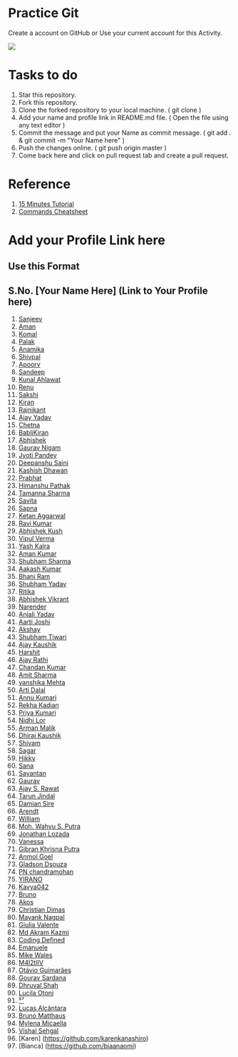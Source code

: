 ﻿# Practice Git
Create a account on GitHub or Use your current account for this Activity.

<img src = "https://i1.wp.com/duality.solutions/wp-content/uploads/2017/10/github-logo.png?ssl=1"/>

# Tasks to do
1. Star this repository.
2. Fork this repository.
3. Clone the forked repository to your local machine. ( git clone <URL to cloned repository> )
4. Add your name and profile link in README.md file. ( Open the file using any text editor )
5. Commit the message and put your Name as commit message. ( git add . & git commit -m "Your Name here" )
6. Push the changes online. ( git push origin master )
7. Come back here and click on pull request tab and create a pull request.

# Reference
1. [15 Minutes Tutorial](https://try.github.io/levels/1/challenges/1)
2. [Commands Cheatsheet](https://services.github.com/on-demand/downloads/github-git-cheat-sheet.pdf)

# Add your Profile Link here
## Use this Format
## S.No. [Your Name Here] (Link to Your Profile here)
1. [Sanjeev](https://github.com/thedevelopersanjeev)
2. [Aman](https://github.com/A-manSingh)
3. [Komal](https://github.com/Komalchhoker)
5. [Palak](https://github.com/PalakSharmaa)
4. [Anamika](https://github.com/AnamikaSaxena17)
6. [Shivpal](https://github.com/shivpalsinghnext)
7. [Apoorv](https://github.com/1998apoorvmalik)
8. [Sandeep](https://github.com/Sandeep1rok)
9. [Kunal Ahlawat](https://github.com/newkunal)
10. [Renu](https://github.com/Renukumari13)
11. [Sakshi](https://github.com/Sakshi2706)
12. [Kiran](https://github.com/kiran1720)
13. [Rajnikant](https://github.com/rajnikant88)
14. [Ajay Yadav](https://github.com/Ajayyadav0299)
15. [Chetna](https://github.com/sainichetna)
16. [BabliKiran](https://github.com/BabliKiran)
17. [Abhishek](https://github.com/iamabhi443)
18. [Gaurav Nigam](https://github.com/gauravnigam37)
19. [Jyoti Pandey](https://github.com/jyotipandey45)
20. [Deepanshu Saini](https://github.com/deepanshusaini81)
21. [Kashish Dhawan](https://github.com/Smoke0)
22. [Prabhat](https://github.com/Prabhat98)
23. [Himanshu Pathak](https://github.com/pathakhimanshu)
24. [Tamanna Sharma](https://github.com/tamanna43)
25. [Savita](https://github.com/Savitakaushik)
26. [Sapna](https://github.com/SapnaMathur)
27. [Ketan Aggarwal](https://github.com/ketan5544)
28. [Ravi Kumar](https://github.com/Ravikumar23)
29. [Abhishek Kush](https://github.com/kushabhi)
30. [Vipul Verma](https://github.com/thedevelopervipul)
31. [Yash Kalra](https://github.com/Yash-Kalra)
32. [Aman Kumar](https://github.com/Amankumar1997)
33. [Shubham Sharma](https://github.com/shubhamsharmadvlpr)
34. [Aakash Kumar](https://github.com/aakash-kumar27)
35. [Bhani Ram](https://github.com/bhanukh)
36. [Shubham Yadav](https://github.com/yadavshubham2199)
37. [Ritika](https://github.com/ritikakaushik)
38. [Abhishek Vikrant](https://github.com/AbhishekVikrant)
39. [Narender](https://github.com/narender22)
40. [Anjali Yadav](https://github.com/Shabojoly)
41. [Aarti Joshi](https://github.com/aarti95)
42. [Akshay](https://github.com/Akshay201318)
43. [Shubham Tiwari](https://github.com/ShubhamTiwari11)
44. [Ajay Kaushik](https://github.com/ajaykaushiksharma)
45. [Harshit](https://github.com/hsharshit13)
46. [Ajay Rathi](https://github.com/ajay3897)
47. [Chandan Kumar](https://github.com/ck96548)
48. [Amit Sharma](https://github.com/amidixita)
49. [vanshika Mehta](https://github.com/mvanshikamehta17521)
50. [Arti Dalal](https://github.com/adalal1999)
51. [Annu Kumari](https://github.com/annu97)
52. [Rekha Kadian](https://github.com/rekha7896)
53. [Priya Kumari](https://github.com/priya17507)
54. [Nidhi Lor](https://github.com/nidhilor)
55. [Arman Malik](https://github.com/armanmalikar)
56. [Dhiraj Kaushik](https://github.com/dhirajkaushik321)
57. [Shivam](https://github.com/Shivampm123)
58. [Sagar](https://github.com/sagarpatel288)
59. [Hikky](https://github.com/Hikkygaya)
60. [Sana](https://github.com/quicksilver28)
61. [Sayantan](https://github.com/sayantanHack)
62. [Gaurav](https://github.com/msgaurav)
63. [Ajay S. Rawat](https://github.com/ajayrwt34)
64. [Tarun Jindal](https://github.com/tarunjindal790)
65. [Damian Sire](https://github.com/damiansire)
66. [Arendt](https://github.com/Arendt)
67. [William](https://github.com/williamxz)
68. [Moh. Wahyu S. Putra](https://github.com/way)
69. [Jonathan Lozada](https://github.com/jlozadad)
70. [Vanessa](https://github.com/vanessa)
71. [Gibran Khrisna Putra](https://github.com/brantem)
72. [Anmol Goel](https://github.com/agoel00)
73. [Gladson Dsouza](https://github.com/Gladson9)
74. [PN chandramohan](https://github.com/iamcm1401)
75. [YIRANO](https://github.com/yirano)
76. [Kavya042](https://github.com/Kavya042)
77. [Bruno](https://github.com/dunderbruno)
78. [Akos](https://github.com/plaidshirtakos)
79. [Christian Dimas](https://github.com/kenanchristian)
80. [Mayank Nagpal](https://github.com/mayankn05)
81. [Giulia Valente](https://github.com/giu-lia)
82. [Md Akram Kazmi](https://github.com/akramkazmi71)
83. [Coding Defined](https://github.com/codingdefined)
84. [Emanuele](https://github.com/EmanuelleViana)
85. [Mike Wales](https://github.com/walesmd)
86. [M4l2tIlV](https://github.com/M4l2tIlV)
87. [Otávio Guimarães](https://github.com/oGuimaraes)
88. [Gourav Sardana](https://github.com/GouravSardana)
89. [Dhruval Shah](https://github.com/Dhruval10)
90. [Lucila Otoni](https://github.com/LucilaOtoni)
91. [⁵⁷](https://github.com/micky619)
92. [Lucas Alcântara](https://github.com/lucashmalcantara)
93. [Bruno Matthaus](https://github.com/bmatthaus)
94. [Mylena Micaella](https://github.com/mylenamb)
95. [Vishal Sehgal](https://github.com/CoderVishalSehgal)
96. [Karen] (https://github.com/karenkanashiro)
97. [Bianca] (https://github.com/biaanaomi)